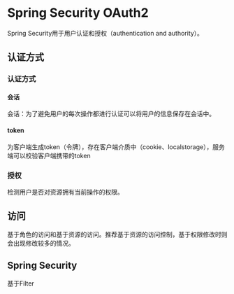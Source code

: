 # Spring Security OAuth2

Spring Security用于用户认证和授权（authentication and authority）。

## 认证方式

### 认证方式

#### 会话

会话：为了避免用户的每次操作都进行认证可以将用户的信息保存在会话中。

#### token

为客户端生成token（令牌），存在客户端介质中（cookie、localstorage），服务端可以校验客户端携带的token

### 授权

检测用户是否对资源拥有当前操作的权限。

## 访问

基于角色的访问和基于资源的访问。推荐基于资源的访问控制，基于权限修改时则会出现修改较多的情况。

## Spring Security

基于Filter
